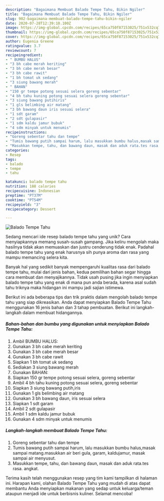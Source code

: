 ```yaml
---
description: "Bagaimana Membuat Balado Tempe Tahu, Bikin Ngiler"
title: "Bagaimana Membuat Balado Tempe Tahu, Bikin Ngiler"
slug: 902-bagaimana-membuat-balado-tempe-tahu-bikin-ngiler
date: 2020-07-28T12:39:10.100Z
image: https://img-global.cpcdn.com/recipes/65ca750f87153025/751x532cq70/balado-tempe-tahu-foto-resep-utama.jpg
thumbnail: https://img-global.cpcdn.com/recipes/65ca750f87153025/751x532cq70/balado-tempe-tahu-foto-resep-utama.jpg
cover: https://img-global.cpcdn.com/recipes/65ca750f87153025/751x532cq70/balado-tempe-tahu-foto-resep-utama.jpg
author: Eugenia Greene
ratingvalue: 3.7
reviewcount: 7
recipeingredient:
- " BUMBU HALUS"
- "3 bh cabe merah keriting"
- "3 bh cabe merah besar"
- "3 bh cabe rawit"
- "1 bh tomat uk sedang"
- "3 siung bawang merah"
- " BAHAN"
- "150 gr tempe potong sesuai selera goreng sebentar"
- "4 bh tahu kuning potong sesuai selera goreng sebentar"
- "3 siung bawang putihiris"
- "1 gls belimbing air matang"
- "3 bh bawang daun iris sesuai selera"
- "1 sdt garam"
- "2 sdt gulapasir"
- "1 sdm kaldu jamur bubuk"
- "4 sdm minyak untuk menumis"
recipeinstructions:
- "Goreng sebentar tahu dan tempe"
- "Tumis bawang putih sampai harum, lalu masukkan bumbu halus,masak sampai matang.masukkan air beri gula, garam, kaldujamur, masak sampai air menyusut."
- "Masukkan tempe, tahu, dan bawang daun, masak dan aduk rata.tes rasa. angkat."
categories:
- Resep
tags:
- balado
- tempe
- tahu

katakunci: balado tempe tahu 
nutrition: 188 calories
recipecuisine: Indonesian
preptime: "PT37M"
cooktime: "PT54M"
recipeyield: "3"
recipecategory: Dessert

---
```



![Balado Tempe Tahu](https://img-global.cpcdn.com/recipes/65ca750f87153025/751x532cq70/balado-tempe-tahu-foto-resep-utama.jpg)

Sedang mencari ide resep balado tempe tahu yang unik? Cara menyiapkannya memang susah-susah gampang. Jika keliru mengolah maka hasilnya tidak akan memuaskan dan justru cenderung tidak enak. Padahal balado tempe tahu yang enak harusnya sih punya aroma dan rasa yang mampu memancing selera kita.



Banyak hal yang sedikit banyak mempengaruhi kualitas rasa dari balado tempe tahu, mulai dari jenis bahan, kedua pemilihan bahan segar hingga cara membuat dan menyajikannya. Tidak usah pusing jika ingin menyiapkan balado tempe tahu yang enak di mana pun anda berada, karena asal sudah tahu triknya maka hidangan ini mampu jadi sajian istimewa.


Berikut ini ada beberapa tips dan trik praktis dalam mengolah balado tempe tahu yang siap dikreasikan. Anda dapat menyiapkan Balado Tempe Tahu menggunakan 16 jenis bahan dan 3 tahap pembuatan. Berikut ini langkah-langkah dalam membuat hidangannya.

<!--inarticleads1-->

##### Bahan-bahan dan bumbu yang digunakan untuk menyiapkan Balado Tempe Tahu:

1. Ambil  BUMBU HALUS:
1. Gunakan 3 bh cabe merah keriting
1. Gunakan 3 bh cabe merah besar
1. Gunakan 3 bh cabe rawit
1. Siapkan 1 bh tomat uk sedang
1. Sediakan 3 siung bawang merah
1. Gunakan  BAHAN:
1. Siapkan 150 gr tempe potong sesuai selera, goreng sebentar
1. Ambil 4 bh tahu kuning potong sesuai selera, goreng sebentar
1. Siapkan 3 siung bawang putih,iris
1. Gunakan 1 gls belimbing air matang
1. Gunakan 3 bh bawang daun, iris sesuai selera
1. Siapkan 1 sdt garam
1. Ambil 2 sdt gulapasir
1. Ambil 1 sdm kaldu jamur bubuk
1. Gunakan 4 sdm minyak untuk menumis




<!--inarticleads2-->

##### Langkah-langkah membuat Balado Tempe Tahu:

1. Goreng sebentar tahu dan tempe
1. Tumis bawang putih sampai harum, lalu masukkan bumbu halus,masak sampai matang.masukkan air beri gula, garam, kaldujamur, masak sampai air menyusut.
1. Masukkan tempe, tahu, dan bawang daun, masak dan aduk rata.tes rasa. angkat.




Terima kasih telah menggunakan resep yang tim kami tampilkan di halaman ini. Harapan kami, olahan Balado Tempe Tahu yang mudah di atas dapat membantu Anda menyiapkan makanan yang sedap untuk keluarga/teman ataupun menjadi ide untuk berbisnis kuliner. Selamat mencoba!
